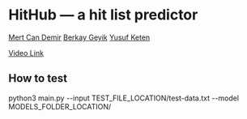# HitHub — a hit list predictor

[Mert Can Demir](https://github.com/validatedev)
[Berkay Geyik](https://github.com/berkaygeyik)
[Yusuf Keten](https://github.com/yusufketen)

[Video Link](https://youtu.be/1CtOYxJ6PDc)

## How to test
python3 main.py --input TEST_FILE_LOCATION/test-data.txt --model MODELS_FOLDER_LOCATION/
